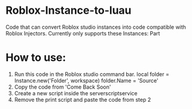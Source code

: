 # Roblox-Instance-to-luau
Code that can convert Roblox studio instances into code compatible with Roblox Injectors.
Currently only supports these Instances: Part

# How to use:
1) Run this code in the Roblox studio command bar. local folder = Instance.new('Folder', workspace) folder.Name = 'Source'
2) Copy the code from 'Come Back Soon'
3) Create a new script inside the serverscriptservice
4) Remove the print script and paste the code from step 2
